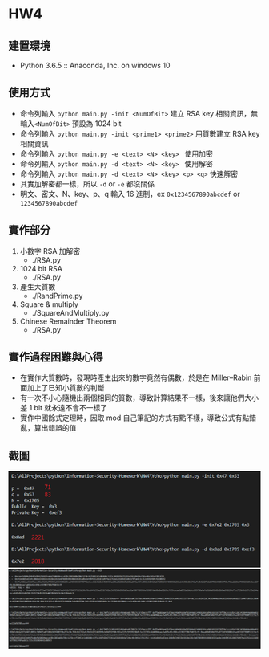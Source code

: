 # HW4

## 建置環境

- Python 3.6.5 :: Anaconda, Inc. on windows 10

## 使用方式

* 命令列輸入 ```python main.py -init <NumOfBit>``` 建立 RSA key 相關資訊，無輸入```<NumOfBit>``` 預設為 1024 bit
* 命令列輸入 ```python main.py -init <prime1> <prime2>``` 用質數建立 RSA key 相關資訊
* 命令列輸入 ```python main.py -e <text> <N> <key> ``` 使用加密
* 命令列輸入 ```python main.py -d <text> <N> <key> ``` 使用解密
* 命令列輸入 ```python main.py -d <text> <N> <key> <p> <q>``` 快速解密
* 其實加解密都一樣，所以 ```-d``` or ```-e``` 都沒關係
* 明文、密文、N、key、p、q 輸入 16 進制，ex ```0x1234567890abcdef``` or ```1234567890abcdef```

## 實作部分
1. 小數字 RSA 加解密
    * ./RSA.py
2. 1024 bit RSA
    * ./RSA.py
3. 產生大質數
    * ./RandPrime.py
4. Square & multiply
    * ./SquareAndMultiply.py
5. Chinese Remainder Theorem 
    * ./RSA.py

## 實作過程困難與心得
* 在實作大質數時，發現時產生出來的數字竟然有偶數，於是在 Miller–Rabin 前面加上了已知小質數的判斷
* 有一次不小心隨機出兩個相同的質數，導致計算結果不一樣，後來讓他們大小差 1 bit 就永遠不會不一樣了
* 實作中國餘式定理時，因取 mod 自己筆記的方式有點不樣，導致公式有點錯亂，算出錯誤的值

## 截圖
![resultOfTest](./ResultOfTest.png)
![result](./Result.png)